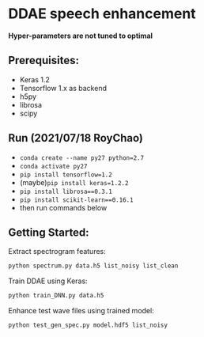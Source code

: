 # DDAE speech enhancement

**Hyper-parameters are not tuned to optimal**

## Prerequisites:
- Keras 1.2
- Tensorflow 1.x as backend
- h5py
- librosa
- scipy

## Run (2021/07/18 RoyChao)
- `conda create --name py27 python=2.7`
- `conda activate py27`
- `pip install tensorflow=1.2`
- (maybe)`pip install keras=1.2.2`
- `pip install librosa==0.3.1`
- `pip install scikit-learn==0.16.1`
- then run commands below

## Getting Started:

Extract spectrogram features:

```sh
python spectrum.py data.h5 list_noisy list_clean
```

Train DDAE using Keras:
```sh
python train_DNN.py data.h5
```

Enhance test wave files using trained model:
```sh
python test_gen_spec.py model.hdf5 list_noisy
```
